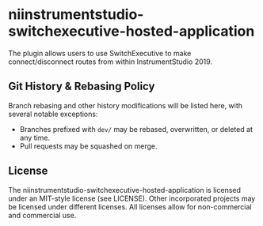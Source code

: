 # niinstrumentstudio-switchexecutive-hosted-application 

The plugin allows users to use SwitchExecutive to make connect/disconnect routes from within InstrumentStudio 2019.

## Git History & Rebasing Policy

Branch rebasing and other history modifications will be listed here, with several notable exceptions:
- Branches prefixed with `dev/` may be rebased, overwritten, or deleted at any time.
- Pull requests may be squashed on merge.

## License

The niinstrumentstudio-switchexecutive-hosted-application is licensed under an MIT-style license (see LICENSE). Other incorporated projects may be licensed under different licenses. All licenses allow for non-commercial and commercial use.
